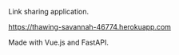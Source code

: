 Link sharing application.

https://thawing-savannah-46774.herokuapp.com

Made with Vue.js and FastAPI.
